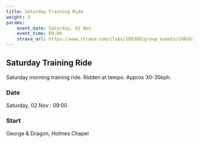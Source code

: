 ```yaml
---
title: Saturday Training Ride
weight: 3
params:
    event_date: Saturday, 02 Nov
    event_time: 09:00
    strava_url: https://www.strava.com/clubs/189380/group_events/1801637
---
```


## Saturday Training Ride 

Saturday morning training ride. Ridden at tempo. Approx 30-35kph.

### Date

Saturday, 02 Nov : 09:00

### Start

George &amp; Dragon, Holmes Chapel


